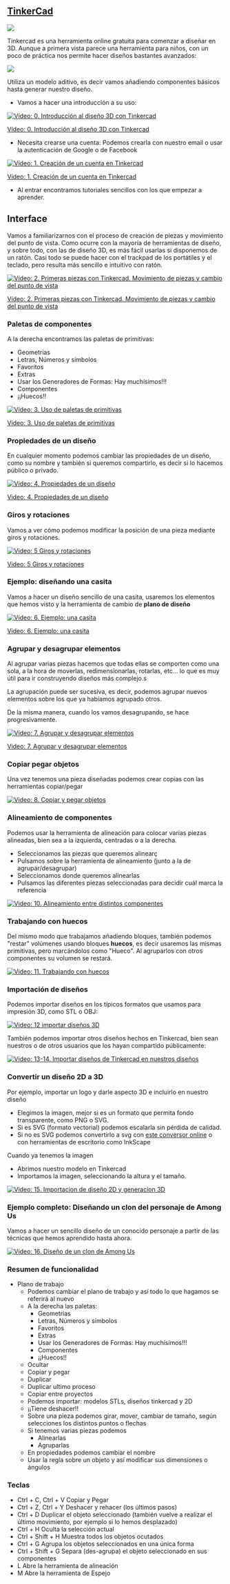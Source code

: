 ## [TinkerCad](https://www.tinkercad.com/)

![](./images/tinkercad.png)

Tinkercad es una herramienta online gratuita para comenzar a diseñar en 3D. Aunque a primera vista parece una herramienta para niños, con un poco de práctica nos permite hacer diseños bastantes avanzados:

![](./images/notre-dame-tinkercad.png)

Utiliza un modelo aditivo, es decir vamos añadiendo componentes básicos hasta generar nuestro diseño.

* Vamos a hacer una introducción a su uso:

[![Vídeo: 0. Introducción al diseño 3D con  Tinkercad](https://img.youtube.com/vi/P1mPtGoYHq4/0.jpg)](https://drive.google.com/file/d/1CAok4UF-qGb3JR4TMXlm3pS_s-qQC04e/view?usp=sharing)

[Vídeo: 0. Introducción al diseño 3D con  Tinkercad](https://drive.google.com/file/d/1CAok4UF-qGb3JR4TMXlm3pS_s-qQC04e/view?usp=sharing)

* Necesita crearse una cuenta: Podemos crearla con nuestro email o usar la autenticación de Google o de Facebook

[![Vídeo: 1. Creación de un cuenta en Tinkercad](https://img.youtube.com/vi/RLo6XVDkulg/0.jpg)](https://drive.google.com/file/d/1oafxrB9_Afyq467kIS-et7ghOzUb0Zrb/view?usp=sharing)

[Vídeo: 1. Creación de un cuenta en Tinkercad](https://drive.google.com/file/d/1oafxrB9_Afyq467kIS-et7ghOzUb0Zrb/view?usp=sharing)

* Al entrar encontramos tutoriales sencillos con los que empezar a aprender.


## Interface

Vamos a familiarizarnos con el proceso de creación de piezas y movimiento del punto de vista. Como ocurre con la mayoría de herramientas de diseño, y sobre todo, con las de diseño 3D, es más fácil usarlas si disponemos de un ratón. Casi todo se puede hacer con el trackpad de los portátiles y el teclado, pero resulta más sencillo e intuitivo con ratón.

[![Vídeo: 2. Primeras piezas con Tinkercad. Movimiento de piezas y cambio del punto de vista](https://img.youtube.com/vi/MdqyZvXOxDU/0.jpg)](https://drive.google.com/file/d/1ZihlMHPM34beEJcGQhUgReaog3JDfdz_/view?usp=sharing)

[Vídeo: 2. Primeras piezas con Tinkercad. Movimiento de piezas y cambio del punto de vista](https://drive.google.com/file/d/1ZihlMHPM34beEJcGQhUgReaog3JDfdz_/view?usp=sharing)

### Paletas de componentes

A la derecha encontramos las paletas de primitivas:

  * Geometrías  
  * Letras, Números y símbolos
  * Favoritos
  * Extras
  * Usar los Generadores de Formas: Hay muchísimos!!!
  * Componentes
  * ¡¡Huecos!!

[![Video: 3. Uso de paletas de primitivas](https://img.youtube.com/vi/Xv_ZSyiRaY8/0.jpg)](https://drive.google.com/file/d/16HLUdWgSOmbnK2T5we5QDWT_EFRt1v0-/view?usp=sharing)

[Video: 3. Uso de paletas de primitivas](https://drive.google.com/file/d/16HLUdWgSOmbnK2T5we5QDWT_EFRt1v0-/view?usp=sharing)

### Propiedades de un diseño

En cualquier momento podemos cambiar las propiedades de un diseño, como su nombre y también si queremos compartirlo, es decir si lo hacemos público o privado.

[![Video: 4. Propiedades de un diseño](https://img.youtube.com/vi/-uj2iGIRV38/0.jpg)](https://drive.google.com/file/d/1cBk0I7zdudxTM0j3HgJKdoz-nK02bocn/view?usp=sharing)

[Video: 4. Propiedades de un diseño](https://drive.google.com/file/d/1cBk0I7zdudxTM0j3HgJKdoz-nK02bocn/view?usp=sharing)

### Giros y rotaciones

Vamos a ver cómo podemos modificar la posición de una pieza mediante giros y rotaciones.

[![Video: 5 Giros y rotaciones](https://img.youtube.com/vi/pb2iHcSGiQU/0.jpg)](https://drive.google.com/file/d/1Z1YQ0bZRSdEIl9aSInAokpPQ0HU6A36a/view?usp=sharing)

[Video: 5 Giros y rotaciones](https://drive.google.com/file/d/1Z1YQ0bZRSdEIl9aSInAokpPQ0HU6A36a/view?usp=sharing)

### Ejemplo: diseñando una casita

Vamos a hacer un diseño sencillo de una casita, usaremos los elementos que hemos visto y la herramienta de cambio de **plano de diseño**

[![Video: 6. Ejemplo: una casita](https://img.youtube.com/vi/hAMeqIeFUXE/0.jpg)](https://drive.google.com/file/d/1_eg8brz1fdx0EWn70wXMl7xLcq2DXGzD/view?usp=sharing)

[Video: 6. Ejemplo: una casita](https://drive.google.com/file/d/1_eg8brz1fdx0EWn70wXMl7xLcq2DXGzD/view?usp=sharing)

### Agrupar y desagrupar elementos

Al agrupar varias piezas hacemos que todas ellas se comporten como una sola, a la hora de moverlas, redimensionarlas, rotarlas, etc... lo que es muy útil para ir construyendo diseños más complejo.s

La agrupación puede ser sucesiva, es decir, podemos agrupar nuevos elementos sobre los que ya habíamos agrupado otros.

De la misma manera, cuando los vamos desagrupando, se hace progresivamente.

[![Video: 7. Agrupar y desagrupar elementos](https://img.youtube.com/vi/BQqTM9iM89U/0.jpg)](https://drive.google.com/file/d/1tQCUuhg-krdwzpap2_xn_qtJgFC4c7fi/view?usp=sharing)

[Video: 7. Agrupar y desagrupar elementos](https://drive.google.com/file/d/1tQCUuhg-krdwzpap2_xn_qtJgFC4c7fi/view?usp=sharing)


### Copiar pegar objetos

Una vez tenemos una pieza diseñadas podemos crear copias con las herramientas copiar/pegar

[![Video: 8. Copiar y pegar objetos](https://img.youtube.com/vi/KN5zTTwtLZQ/0.jpg)](https://drive.google.com/file/d/1yQ3EsfXe2o7lxrtGO4tjAE4825x1BhGm/view?usp=sharing)

### Alineamiento de componentes

Podemos usar la herramienta de alineación para colocar varias piezas alineadas, bien sea a la izquierda, centradas o a la derecha.

* Seleccionamos las piezas que queremos alinearç
* Pulsamos sobre la herramienta de alineamiento (junto a la de agrupar/desagrupar)
* Seleccionamos donde queremos alinearlas
* Pulsamos las diferentes piezas seleccionadas para decidir cuál marca la referencia

[![Video: 10. Alineamiento entre distintos componentes](https://img.youtube.com/vi/vStwTeyoQrs/0.jpg)](https://drive.google.com/file/d/1lBoD6ih0AnDRIEmQk64PCrGwjUPkSQkf/view?usp=sharing)

### Trabajando con huecos

Del mismo modo que trabajamos añadiendo bloques, también podemos "restar" volúmenes usando bloques **huecos**, es decir usaremos las mismas primitivas, pero marcándolos como "Hueco". Al agruparlos con otros componentes su volumen se restará.

[![Video: 11. Trabajando con huecos](https://img.youtube.com/vi/vXhMgF0qSNw/0.jpg)](https://drive.google.com/file/d/1UrR2SUDeJQ8VyW2t3psS7Cbq6P8ka5xo/view?usp=sharing)

### Importación de diseños

Podemos importar diseños en los típicos formatos que usamos para impresión 3D, como STL o OBJ:


[![Video:  12 importar diseños 3D](https://img.youtube.com/vi/1fIqzxa-wDk/0.jpg)](https://drive.google.com/file/d/1BCsiSAVEP_7GIhR3HvwxCJzEd-5E3V9R/view?usp=sharing)

También podemos importar otros diseños hechos en Tinkercad, bien sean nuestros o de otros usuarios que los hayan compartido públicamente:

[![Video: 13-14. Importar diseños de Tinkercad en nuestros diseños](https://img.youtube.com/vi/VW8qxS0n1Tg/0.jpg)](https://drive.google.com/file/d/1CCF0-jN_-DKovmkd5e_KuzjRyGSCxb-D/view?usp=sharing)

### Convertir un diseño 2D a 3D

Por ejemplo, importar un logo y darle aspecto 3D e incluirlo en nuestro diseño

* Elegimos la imagen, mejor si es un formato que permita fondo transparente, como PNG o SVG. 
* Si es SVG (formato vectorial) podemos escalarla sin pérdida de calidad.
* Si no es SVG podemos convertirlo a svg con [este conversor online](https://image.online-convert.com/) o con herramientas de escritorio como InkScape

Cuando ya tenemos la imagen

* Abrimos nuestro modelo en Tinkercad
* Importamos la imagen, seleccionando la altura y el tamaño.

[![Video: 15. Importacion de diseño 2D y generacion 3D](https://img.youtube.com/vi/Gza1Cd8K508/0.jpg)](https://drive.google.com/file/d/1lJ-ubht1ZeSKClBxQxywcur88ECGr5zf/view?usp=sharing)

### Ejemplo completo: Diseñando un clon del personaje de Among Us

Vamos a hacer un sencillo diseño de un conocido personaje a partir de las técnicas que hemos aprendido hasta ahora.

[![Video: 16. Diseño de un clon de Among Us](https://img.youtube.com/vi/1BXxVjlM5y0/0.jpg)](https://drive.google.com/file/d/1oEkljypXH0uvzGGhi8uXANygH72-USHR/view?usp=sharing)

### Resumen de funcionalidad

* Plano de trabajo
    * Podemos cambiar el plano de trabajo y así todo lo que hagamos se referirá al nuevo
  * A la derecha las paletas:
    * Geometrías  
    * Letras, Números y símbolos
    * Favoritos
    * Extras
    * Usar los Generadores de Formas: Hay muchísimos!!!
    * Componentes
    * ¡¡Huecos!!
  * Ocultar
  * Copiar y pegar
  * Duplicar
  * Duplicar ultimo proceso
  * Copiar entre proyectos
  * Podemos importar: modelos STLs, diseños tinkercad y 2D
  * ¡¡Tiene deshacer!!
  * Sobre una pieza podemos girar, mover, cambiar de tamaño, según selecciones los distintos puntos o flechas
  * Si tenemos varias piezas podemos
      * Alinearlas
      * Agruparlas
  * En propiedades podemos cambiar el nombre  
  * Usar la regla sobre un objeto y así modificar sus dimensiones o ángulos

### Teclas


* Ctrl + C, Ctrl + V Copiar y Pegar
* Ctrl + Z, Ctrl + Y Deshacer y rehacer (los últimos pasos)
* Ctrl + D Duplicar el objeto seleccionado (también vuelve a realizar el último movimiento, por ejemplo si lo hemos desplazado)
* Ctrl + H Oculta la selección actual
* Ctrl + Shift + H Muestra todos los objetos ocutados
* Ctrl + G Agrupa los objetos seleccionados en una única forma
* Ctrl + Shift + G Separa (des-agrupa) el objeto seleccionado en sus componentes
* L Abre la herramienta de alineación
* M Abre la herramienta de Espejo


